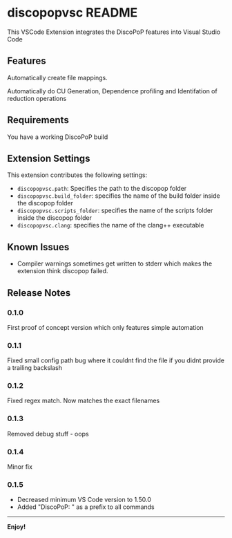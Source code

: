 # discopopvsc README

This VSCode Extension integrates the DiscoPoP features into Visual Studio Code

## Features

Automatically create file mappings.

Automatically do CU Generation, Dependence profiling and Identifation of reduction operations

## Requirements

You have a working DiscoPoP build 

## Extension Settings

This extension contributes the following settings:

* `discopopvsc.path`: Specifies the path to the discopop folder
* `discopopvsc.build_folder`: specifies the name of the build folder inside the discopop folder
* `discopopvsc.scripts_folder`: specifies the name of the scripts folder inside the discopop folder
* `discopopvsc.clang`: specifies the name of the clang++ executable

## Known Issues

- Compiler warnings sometimes get written to stderr which makes the extension think discopop failed.

## Release Notes

### 0.1.0
First proof of concept version which only features simple automation

### 0.1.1
Fixed small config path bug where it couldnt find the file if you didnt provide a trailing backslash

### 0.1.2
Fixed regex match. Now matches the exact filenames

### 0.1.3
Removed debug stuff - oops

### 0.1.4
Minor fix

### 0.1.5
- Decreased minimum VS Code version to 1.50.0
- Added "DiscoPoP: " as a prefix to all commands

-----------------------------------------------------------------------------------------------------------

**Enjoy!**
